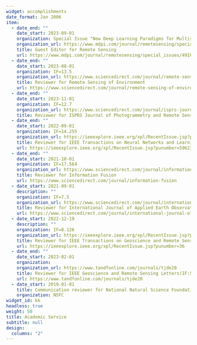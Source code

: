 ```yaml
---
widget: accomplishments
date_format: Jan 2006
item:
  - date_end: ""
    date_start: 2023-09-01
    organization: Special Issue "New Deep Learning Paradigms for Multisource Remote Sensing Data Fusion and Classification"
    organization_url: https://www.mdpi.com/journal/remotesensing/special_issues/49I6J3V68K
    title: Guest Editor for Remote Sensing 
    url: https://www.mdpi.com/journal/remotesensing/special_issues/49I6J3V68K
  - date_end: ""
    date_start: 2023-08-01
    organization: IF=13.5
    organization_url: https://www.sciencedirect.com/journal/remote-sensing-of-environment
    title: Reviewer for Remote Sensing of Environment
    url: https://www.sciencedirect.com/journal/remote-sensing-of-environment
  - date_end: ""
    date_start: 2023-11-01
    organization: IF=12.7
    organization_url: https://www.sciencedirect.com/journal/isprs-journal-of-photogrammetry-and-remote-sensing
    title: Reviewer for ISPRS Journal of Photogrammetry and Remote Sensing
  - date_end: ""
    date_start: 2022-09-01
    organization: IF=14.255
    organization_url: https://ieeexplore.ieee.org/xpl/RecentIssue.jsp?punumber=5962385
    title: Reviewer for IEEE Transactions on Neural Networks and Learning Systems
    url: https://ieeexplore.ieee.org/xpl/RecentIssue.jsp?punumber=5962385
  - date_end: ""
    date_start: 2021-10-01
    organization: IF=17.564
    organization_url: https://www.sciencedirect.com/journal/information-fusion
    title: Reviewer for Information Fusion
    url: https://www.sciencedirect.com/journal/information-fusion
  - date_start: 2021-09-01
    description: ""
    organization: IF=7.5
    organization_url: https://www.sciencedirect.com/journal/international-journal-of-applied-earth-observation-and-geoinformation
    title: Reviewer for International Journal of Applied Earth Observation and Geoinformation
    url: https://www.sciencedirect.com/journal/international-journal-of-applied-earth-observation-and-geoinformation
  - date_start: 2022-12-19
    description: ""
    organization: IF=8.126
    organization_url: https://ieeexplore.ieee.org/xpl/RecentIssue.jsp?punumber=36
    title: Reviewer for IEEE Transactions on Geoscience and Remote Sensing
    url: https://ieeexplore.ieee.org/xpl/RecentIssue.jsp?punumber=36
  - date_end: ""
    date_start: 2023-02-01
    organization: 
    organization_url: https://www.tandfonline.com/journals/tjde20
    title: Reviewer for IEEE Geoscience and Remote Sensing Letters(IF:5.343) Expert Systems With Applications(IF:8.665), Engineering Applications of Artificial Intelligence(IF:8), Ecological Indicators(IF:6.9), International Journal of Digital Earth(IF:4.606), Remote Sensing(IF:5.349), Sustainability(IF:3.9), Frontiers in Environmental Science(IF:4.6), Mathematics(IF:2.592), Electronics(IF:2.690), Journal of Electronic Imaging(IF:0.829), IEEE Access(IF:3.476) Applied Sciences(IF:2.838) and Brazilian Archives of Biology and Technology(IF:1.18).
    url: https://www.tandfonline.com/journals/tjde20
  - date_start: 2019-01-01
    title: Communication reviewer for National Natural Science Foundation of China
    organization: NSFC
widget_id: kk
headless: true
weight: 50
title: Academic Service
subtitle: null
design:
  columns: "2"
---
```

